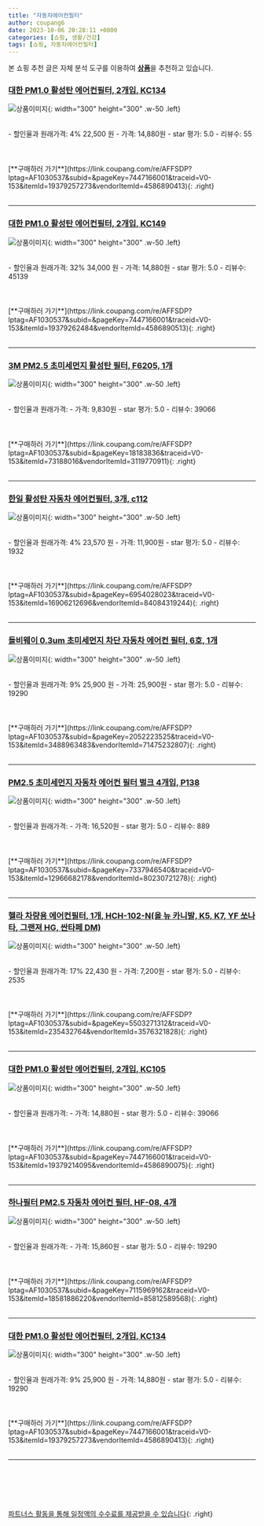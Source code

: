 ```yaml
---
title: "자동차에어컨필터"
author: coupang6
date: 2023-10-06 20:28:11 +0800
categories: [쇼핑, 생활/건강]
tags: [쇼핑, 자동차에어컨필터]
---
```


본 쇼핑 추천 글은 자체 분석 도구를 이용하여 [**상품**](https://link.coupang.com/a/bao1ui)을 추천하고 있습니다.

### [대한 PM1.0 활성탄 에어컨필터, 2개입, KC134](https://link.coupang.com/re/AFFSDP?lptag=AF1030537&subid=&pageKey=7447166001&traceid=V0-153&itemId=19379257273&vendorItemId=4586890413)

![상품이미지](https://thumbnail8.coupangcdn.com/thumbnails/remote/230x230ex/image/retail/images/2019/04/03/20/4/136d7dc4-191b-4cd6-8f89-7a426a44b070.jpg){: width="300" height="300" .w-50 .left}


<br>
- 할인율과 원래가격: 4%  22,500   원
- 가격: 14,880원
- star 평가: 5.0
- 리뷰수: 55
<br>
<br>
<br>
<br>
[**구매하러 가기**](https://link.coupang.com/re/AFFSDP?lptag=AF1030537&subid=&pageKey=7447166001&traceid=V0-153&itemId=19379257273&vendorItemId=4586890413){: .right}
<br>
<br>

---

### [대한 PM1.0 활성탄 에어컨필터, 2개입, KC149](https://link.coupang.com/re/AFFSDP?lptag=AF1030537&subid=&pageKey=7447166001&traceid=V0-153&itemId=19379262484&vendorItemId=4586890513)

![상품이미지](https://thumbnail8.coupangcdn.com/thumbnails/remote/230x230ex/image/retail/images/2019/04/03/20/4/136d7dc4-191b-4cd6-8f89-7a426a44b070.jpg){: width="300" height="300" .w-50 .left}


<br>
- 할인율과 원래가격: 32%  34,000   원
- 가격: 14,880원
- star 평가: 5.0
- 리뷰수: 45139
<br>
<br>
<br>
<br>
[**구매하러 가기**](https://link.coupang.com/re/AFFSDP?lptag=AF1030537&subid=&pageKey=7447166001&traceid=V0-153&itemId=19379262484&vendorItemId=4586890513){: .right}
<br>
<br>

---

### [3M PM2.5 초미세먼지 활성탄 필터, F6205, 1개](https://link.coupang.com/re/AFFSDP?lptag=AF1030537&subid=&pageKey=18183836&traceid=V0-153&itemId=73188016&vendorItemId=3119770911)

![상품이미지](https://thumbnail6.coupangcdn.com/thumbnails/remote/230x230ex/image/product/image/vendoritem/2019/01/28/3119770911/29808b7e-ebb6-4a9c-bf35-76164c03c76b.jpg){: width="300" height="300" .w-50 .left}


<br>
- 할인율과 원래가격: 
- 가격: 9,830원
- star 평가: 5.0
- 리뷰수: 39066
<br>
<br>
<br>
<br>
[**구매하러 가기**](https://link.coupang.com/re/AFFSDP?lptag=AF1030537&subid=&pageKey=18183836&traceid=V0-153&itemId=73188016&vendorItemId=3119770911){: .right}
<br>
<br>

---

### [한일 활성탄 자동차 에어컨필터, 3개, c112](https://link.coupang.com/re/AFFSDP?lptag=AF1030537&subid=&pageKey=6954028023&traceid=V0-153&itemId=16906212696&vendorItemId=84084319244)

![상품이미지](https://thumbnail8.coupangcdn.com/thumbnails/remote/230x230ex/image/rs_quotation_api/luu2vrpz/09d507e9278e4bcfbb2062746690a3e7.jpg){: width="300" height="300" .w-50 .left}


<br>
- 할인율과 원래가격: 4%  23,570   원
- 가격: 11,900원
- star 평가: 5.0
- 리뷰수: 1932
<br>
<br>
<br>
<br>
[**구매하러 가기**](https://link.coupang.com/re/AFFSDP?lptag=AF1030537&subid=&pageKey=6954028023&traceid=V0-153&itemId=16906212696&vendorItemId=84084319244){: .right}
<br>
<br>

---

### [돌비웨이 0.3um 초미세먼지 차단 자동차 에어컨 필터, 6호, 1개](https://link.coupang.com/re/AFFSDP?lptag=AF1030537&subid=&pageKey=2052223525&traceid=V0-153&itemId=3488963483&vendorItemId=71475232807)

![상품이미지](https://thumbnail9.coupangcdn.com/thumbnails/remote/230x230ex/image/retail/images/1815199105097703-30507f2c-b4cd-4ab5-962f-6a793c018cd6.jpg){: width="300" height="300" .w-50 .left}


<br>
- 할인율과 원래가격: 9%  25,900   원
- 가격: 25,900원
- star 평가: 5.0
- 리뷰수: 19290
<br>
<br>
<br>
<br>
[**구매하러 가기**](https://link.coupang.com/re/AFFSDP?lptag=AF1030537&subid=&pageKey=2052223525&traceid=V0-153&itemId=3488963483&vendorItemId=71475232807){: .right}
<br>
<br>

---

### [PM2.5 초미세먼지 자동차 에어컨 필터 벌크 4개입, P138](https://link.coupang.com/re/AFFSDP?lptag=AF1030537&subid=&pageKey=7337946540&traceid=V0-153&itemId=12966682178&vendorItemId=80230721278)

![상품이미지](https://thumbnail8.coupangcdn.com/thumbnails/remote/230x230ex/image/vendor_inventory/8772/5dec59c758218de0f9476639aed44d22a74ef8071614d07d835409f57f64.jpg){: width="300" height="300" .w-50 .left}


<br>
- 할인율과 원래가격: 
- 가격: 16,520원
- star 평가: 5.0
- 리뷰수: 889
<br>
<br>
<br>
<br>
[**구매하러 가기**](https://link.coupang.com/re/AFFSDP?lptag=AF1030537&subid=&pageKey=7337946540&traceid=V0-153&itemId=12966682178&vendorItemId=80230721278){: .right}
<br>
<br>

---

### [헬라 차량용 에어컨필터, 1개, HCH-102-N(올 뉴 카니발, K5, K7, YF 쏘나타, 그랜져 HG, 싼타페 DM)](https://link.coupang.com/re/AFFSDP?lptag=AF1030537&subid=&pageKey=5503271312&traceid=V0-153&itemId=235432764&vendorItemId=3576321828)

![상품이미지](https://thumbnail9.coupangcdn.com/thumbnails/remote/230x230ex/image/retail/images/2018/03/15/10/0/36067e8b-6c13-41b3-b641-e1029580f279.jpg){: width="300" height="300" .w-50 .left}


<br>
- 할인율과 원래가격: 17%  22,430   원
- 가격: 7,200원
- star 평가: 5.0
- 리뷰수: 2535
<br>
<br>
<br>
<br>
[**구매하러 가기**](https://link.coupang.com/re/AFFSDP?lptag=AF1030537&subid=&pageKey=5503271312&traceid=V0-153&itemId=235432764&vendorItemId=3576321828){: .right}
<br>
<br>

---

### [대한 PM1.0 활성탄 에어컨필터, 2개입, KC105](https://link.coupang.com/re/AFFSDP?lptag=AF1030537&subid=&pageKey=7447166001&traceid=V0-153&itemId=19379214095&vendorItemId=4586890075)

![상품이미지](https://thumbnail6.coupangcdn.com/thumbnails/remote/230x230ex/image/retail/images/13711435056545-21209e94-86c9-4dc1-b7cd-f330c067b32d.jpg){: width="300" height="300" .w-50 .left}


<br>
- 할인율과 원래가격: 
- 가격: 14,880원
- star 평가: 5.0
- 리뷰수: 39066
<br>
<br>
<br>
<br>
[**구매하러 가기**](https://link.coupang.com/re/AFFSDP?lptag=AF1030537&subid=&pageKey=7447166001&traceid=V0-153&itemId=19379214095&vendorItemId=4586890075){: .right}
<br>
<br>

---

### [하나필터 PM2.5 자동차 에어컨 필터, HF-08, 4개](https://link.coupang.com/re/AFFSDP?lptag=AF1030537&subid=&pageKey=7115969162&traceid=V0-153&itemId=18581886220&vendorItemId=85812589568)

![상품이미지](https://thumbnail8.coupangcdn.com/thumbnails/remote/230x230ex/image/retail/images/2023/04/28/13/2/06815ee7-dd12-46df-b057-c203ee72b9c6.jpg){: width="300" height="300" .w-50 .left}


<br>
- 할인율과 원래가격: 
- 가격: 15,860원
- star 평가: 5.0
- 리뷰수: 19290
<br>
<br>
<br>
<br>
[**구매하러 가기**](https://link.coupang.com/re/AFFSDP?lptag=AF1030537&subid=&pageKey=7115969162&traceid=V0-153&itemId=18581886220&vendorItemId=85812589568){: .right}
<br>
<br>

---

### [대한 PM1.0 활성탄 에어컨필터, 2개입, KC134](https://link.coupang.com/re/AFFSDP?lptag=AF1030537&subid=&pageKey=7447166001&traceid=V0-153&itemId=19379257273&vendorItemId=4586890413)

![상품이미지](https://thumbnail8.coupangcdn.com/thumbnails/remote/230x230ex/image/retail/images/2019/04/03/20/4/136d7dc4-191b-4cd6-8f89-7a426a44b070.jpg){: width="300" height="300" .w-50 .left}


<br>
- 할인율과 원래가격: 9%  25,900   원
- 가격: 14,880원
- star 평가: 5.0
- 리뷰수: 19290
<br>
<br>
<br>
<br>
[**구매하러 가기**](https://link.coupang.com/re/AFFSDP?lptag=AF1030537&subid=&pageKey=7447166001&traceid=V0-153&itemId=19379257273&vendorItemId=4586890413){: .right}
<br>
<br>

---
<br><br><br><br><br> [파트너스 활동을 통해 일정액의 수수료를 제공받을 수 있습니다](https://link.coupang.com/a/bao1ui){: .right}